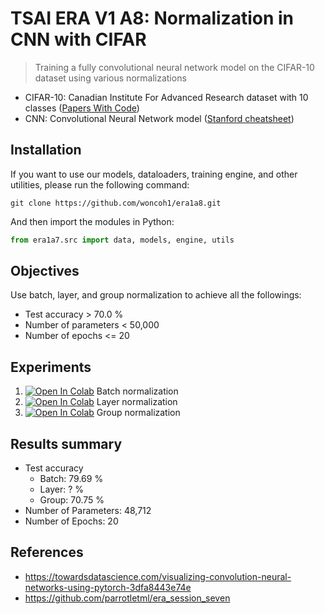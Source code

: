 # TSAI ERA V1 A8: Normalization in CNN with CIFAR
> Training a fully convolutional neural network model on the CIFAR-10 dataset using various normalizations
- CIFAR-10: Canadian Institute For Advanced Research dataset with 10 classes ([Papers With Code](https://paperswithcode.com/dataset/cifar-10))
- CNN: Convolutional Neural Network model ([Stanford cheatsheet](https://stanford.edu/~shervine/teaching/cs-230/cheatsheet-convolutional-neural-networks))

## Installation
If you want to use our models, dataloaders, training engine, and other utilities, please run the following command:
```console
git clone https://github.com/woncoh1/era1a8.git
```
And then import the modules in Python:
```python
from era1a7.src import data, models, engine, utils
```

## Objectives
Use batch, layer, and group normalization to achieve all the followings:
- Test accuracy > 70.0 %
- Number of parameters < 50,000
- Number of epochs <= 20

## Experiments
1. [![Open In Colab](https://colab.research.google.com/assets/colab-badge.svg)](https://colab.research.google.com/github/woncoh1/era1a8/blob/main/nbs/S8_BN.ipynb) Batch normalization
2. [![Open In Colab](https://colab.research.google.com/assets/colab-badge.svg)](https://colab.research.google.com/github/woncoh1/era1a8/blob/main/nbs/S8_LN.ipynb) Layer normalization
3. [![Open In Colab](https://colab.research.google.com/assets/colab-badge.svg)](https://colab.research.google.com/github/woncoh1/era1a8/blob/main/nbs/S8_GN.ipynb) Group normalization

## Results summary
- Test accuracy
    - Batch: 79.69 % 
    - Layer: ? %
    - Group: 70.75 %
- Number of Parameters: 48,712
- Number of Epochs: 20

## References
- https://towardsdatascience.com/visualizing-convolution-neural-networks-using-pytorch-3dfa8443e74e
- https://github.com/parrotletml/era_session_seven
